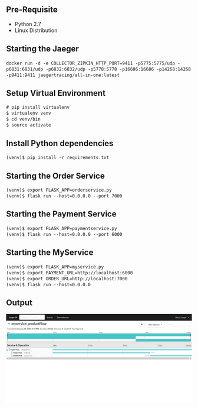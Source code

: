 ## Pre-Requisite


* Python 2.7
* Linux Distribution

## Starting the Jaeger

```
docker run -d -e COLLECTOR_ZIPKIN_HTTP_PORT=9411 -p5775:5775/udp -p6831:6831/udp -p6832:6832/udp -p5778:5778 -p16686:16686 -p14268:14268 -p9411:9411 jaegertracing/all-in-one:latest
```

## Setup Virtual Environment

```
# pip install virtualenv
$ virtualenv venv
$ cd venv/bin
$ source activate
```

## Install Python dependencies

```
(venv)$ pip install -r requirements.txt
```

## Starting the Order Service

```
(venv)$ export FLASK_APP=orderservice.py
(venv)$ flask run --host=0.0.0.0 --port 7000
```

## Starting the Payment Service

```
(venv)$ export FLASK_APP=paymentservice.py
(venv)$ flask run --host=0.0.0.0 --port 6000
```

## Starting the MyService

```
(venv)$ export FLASK_APP=myservice.py
(venv)$ export PAYMENT_URL=http://localhost:6000
(venv)$ export ORDER_URL=http://localhost:7000
(venv)$ flask run --host=0.0.0.0
```

## Output

![Jaeger Output](jaeger_output.png)
